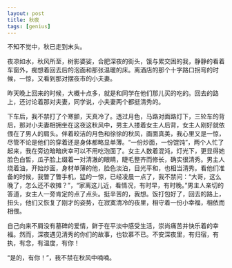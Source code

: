 ```yaml
---
layout: post
title: 秋夜
tags: [genius]
---
```


不知不觉中，秋已走到末头。


夜凉如水，秋风所至，树影婆娑，合肥深夜的街头，饿与累交困的我，静静的看着车窗外，痴想着回去后的泡面和那张温暖的床。离酒店的那个十字路口拐弯的时候，一惊，又看到那对摆夜市的小夫妻。


昨天晚上回来的时候，大概十点多，就是和同学在他们那儿买的吃的。回去的路上，还讨论着那对夫妻，同学说，小夫妻两个都挺清秀的。


下车后，我不禁打了个寒颤，天真冷了。透过月色，马路对面路灯下，三轮车的背后，那对小夫妻相拥坐在这夜这秋风中，男主人搂着女主人后背，女主人刚好就依偎在了男人的肩头。伴着皎洁的月色和徐徐的秋风，画面真美，我心里又是一惊，尽管不论是他们的穿着还是身体都略显单薄。“一份炒面，一份馄饨”，两个人忙了起来，我在旁边暗暗庆幸可以不用吃泡面了。女主人数着混沌，灯光下，更显得她脸色白皙，瓜子脸上缀着一对清澈的眼睛，睫毛整齐而修长，确实很清秀。男主人烧着油，开始炒面，身材单薄的他，脸色淡泊，目光平和，也相当清秀。看他们准备的时候，我瞥了瞥手机，猛的一惊，已经凌晨一点了，我不禁问：“大哥，这么晚了，怎么还不收摊？”，“家离这儿近，看情况，有时早，有时晚。”男主人亲切的答道，女主人一旁肯定的点了点头。挺辛苦的，我想。饭打包好了，回去的路上，扭头，他们又恢复了刚才的姿势，在寂寞清冷的夜里，相守着一份小幸福，相依而相偎。


自己向来不屑没有墓碑的爱情，鲜于在平淡中感受生活，崇尚痛苦并快乐着的幸福。然而，深夜遇见清秀的你们的故事，也钦慕不已。不安深夜里，有归宿，有执，有念，有温度，有你！


“是的，有你！”，我不禁在秋风中喃喃。


